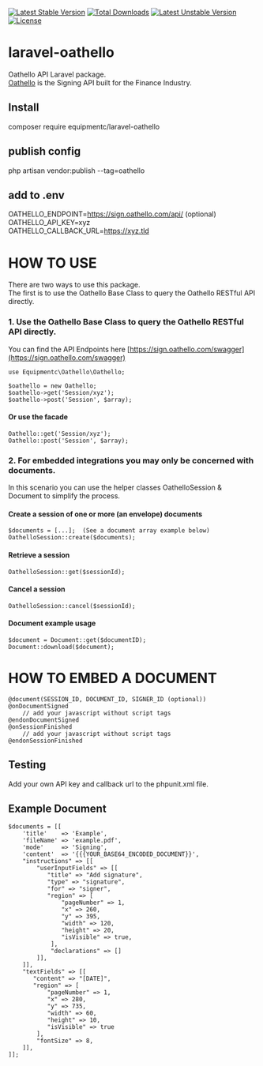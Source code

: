 [![Latest Stable Version](https://poser.pugx.org/phpunit/phpunit/v)](//packagist.org/packages/phpunit/phpunit) [![Total Downloads](https://poser.pugx.org/phpunit/phpunit/downloads)](//packagist.org/packages/phpunit/phpunit) [![Latest Unstable Version](https://poser.pugx.org/phpunit/phpunit/v/unstable)](//packagist.org/packages/phpunit/phpunit) [![License](https://poser.pugx.org/phpunit/phpunit/license)](//packagist.org/packages/phpunit/phpunit)

# laravel-oathello
Oathello API Laravel package.  
[Oathello](https://www.oathello.com/oathello-sign) is the Signing API built for the Finance Industry.

## Install
composer require equipmentc/laravel-oathello

## publish config
php artisan vendor:publish --tag=oathello

## add to .env
OATHELLO_ENDPOINT=https://sign.oathello.com/api/  (optional)  
OATHELLO_API_KEY=xyz  
OATHELLO_CALLBACK_URL=https://xyz.tld

# HOW TO USE
There are two ways to use this package.  
The first is to use the Oathello Base Class to query the Oathello RESTful API directly.

### 1. Use the Oathello Base Class to query the Oathello RESTful API directly.

You can find the API Endpoints here [https://sign.oathello.com/swagger](https://sign.oathello.com/swagger)

```
use Equipmentc\Oathello\Oathello;

$oathello = new Oathello;
$oathello->get('Session/xyz');
$oathello->post('Session', $array);
```

#### Or use the facade
```
Oathello::get('Session/xyz');
Oathello::post('Session', $array);
```

### 2. For embedded integrations you may only be concerned with documents.

In this scenario you can use the helper classes OathelloSession & Document to simplify the process.

#### Create a session of one or more (an envelope) documents
```
$documents = [...];  (See a document array example below)
OathelloSession::create($documents);
```

#### Retrieve a session
```
OathelloSession::get($sessionId);
```

#### Cancel a session
```
OathelloSession::cancel($sessionId);
```

#### Document example usage
```
$document = Document::get($documentID);
Document::download($document);
```

# HOW TO EMBED A DOCUMENT
```
@document(SESSION_ID, DOCUMENT_ID, SIGNER_ID (optional))
@onDocumentSigned
    // add your javascript without script tags
@endonDocumentSigned
@onSessionFinished
    // add your javascript without script tags
@endonSessionFinished
```

## Testing
Add your own API key and callback url to the phpunit.xml file.

## Example Document
```
$documents = [[
    'title'    => 'Example',
    'fileName' => 'example.pdf',
    'mode'     => 'Signing',
    'content'  => '{{{YOUR_BASE64_ENCODED_DOCUMENT}}',
    "instructions" => [[
        "userInputFields" => [[
           "title" => "Add signature",
           "type" => "signature",
           "for" => "signer",
           "region" => [
               "pageNumber" => 1,
               "x" => 260,
               "y" => 395,
               "width" => 120,
               "height" => 20,
               "isVisible" => true,
            ],
            "declarations" => []
        ]],
    ]],
    "textFields" => [[
       "content" => "[DATE]",
       "region" => [
           "pageNumber" => 1,
           "x" => 280,
           "y" => 735,
           "width" => 60,
           "height" => 10,
           "isVisible" => true
        ],
        "fontSize" => 8,
    ]],
]];
```

